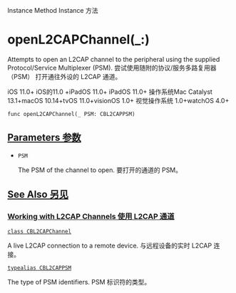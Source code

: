 Instance Method Instance 方法

# openL2CAPChannel(_:) 

Attempts to open an L2CAP channel to the peripheral using the supplied Protocol/Service Multiplexer (PSM).
尝试使用随附的协议/服务多路复用器 （PSM） 打开通往外设的 L2CAP 通道。

iOS 11.0+ iOS的11.0 +iPadOS 11.0+ iPadOS 11.0+ 操作系统Mac Catalyst 13.1+macOS 10.14+tvOS 11.0+visionOS 1.0+ 视觉操作系统 1.0+watchOS 4.0+

```
func openL2CAPChannel(_ PSM: CBL2CAPPSM)
```



## [Parameters 参数](https://developer.apple.com/documentation/corebluetooth/cbperipheral/openl2capchannel(_:)#parameters)

- `PSM`

  The PSM of the channel to open. 要打开的通道的 PSM。



## [See Also 另见](https://developer.apple.com/documentation/corebluetooth/cbperipheral/openl2capchannel(_:)#see-also)

### [Working with L2CAP Channels 使用 L2CAP 通道](https://developer.apple.com/documentation/corebluetooth/cbperipheral/openl2capchannel(_:)#Working-with-L2CAP-Channels)

[`class CBL2CAPChannel`](https://developer.apple.com/documentation/corebluetooth/cbl2capchannel)

A live L2CAP connection to a remote device.
与远程设备的实时 L2CAP 连接。

[`typealias CBL2CAPPSM`](https://developer.apple.com/documentation/corebluetooth/cbl2cappsm)

The type of PSM identifiers.
PSM 标识符的类型。
